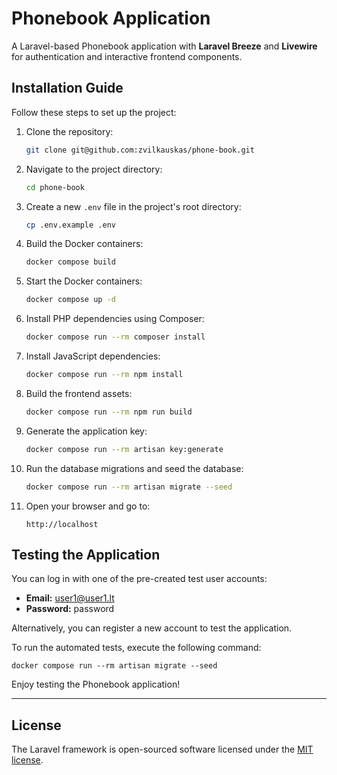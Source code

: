 # Phonebook Application

A Laravel-based Phonebook application with **Laravel Breeze** and **Livewire** for authentication and interactive frontend components.

## Installation Guide

Follow these steps to set up the project:

1. Clone the repository:
   ```bash
   git clone git@github.com:zvilkauskas/phone-book.git
   ```

2. Navigate to the project directory:
   ```bash
   cd phone-book
   ```

3. Create a new `.env` file in the project's root directory:
   ```bash
   cp .env.example .env
   ```

4. Build the Docker containers:
   ```bash
   docker compose build
   ```

5. Start the Docker containers:
   ```bash
   docker compose up -d
   ```

6. Install PHP dependencies using Composer:
   ```bash
   docker compose run --rm composer install
   ```

7. Install JavaScript dependencies:
   ```bash
   docker compose run --rm npm install
   ```

8. Build the frontend assets:
   ```bash
   docker compose run --rm npm run build
   ```

9. Generate the application key:
   ```bash
   docker compose run --rm artisan key:generate
   ```

10. Run the database migrations and seed the database:
    ```bash
    docker compose run --rm artisan migrate --seed
    ```

11. Open your browser and go to:
    ```
    http://localhost
    ```

## Testing the Application

You can log in with one of the pre-created test user accounts:

- **Email:** user1@user1.lt
- **Password:** password

Alternatively, you can register a new account to test the application.

To run the automated tests, execute the following command:
```
docker compose run --rm artisan migrate --seed
```

Enjoy testing the Phonebook application!

---
## License

The Laravel framework is open-sourced software licensed under the [MIT license](https://opensource.org/licenses/MIT).
